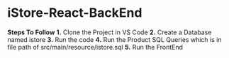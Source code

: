 # iStore-React-BackEnd

**Steps To Follow**
  **1.** Clone the Project in VS Code
  **2.** Create a Database named istore
  **3.** Run the code 
  **4.** Run the Product SQL Queries which is in file path of src/main/resource/istore.sql
  **5.** Run the FrontEnd
